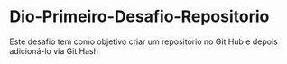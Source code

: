 # Dio-Primeiro-Desafio-Repositorio
Este desafio tem como objetivo criar um repositório no Git Hub  e depois adicioná-lo via Git Hash
